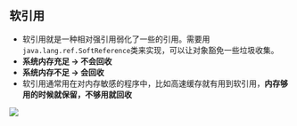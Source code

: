 ## 软引用

- 软引用就是一种相对强引用弱化了一些的引用。需要用`java.lang.ref.SoftReference`类来实现，可以让对象豁免一些垃圾收集。
- **系统内存充足 -> 不会回收**
- **系统内存不足 -> 会回收**
- 软引用通常用在对内存敏感的程序中，比如高速缓存就有用到软引用，**内存够用的时候就保留，不够用就回收**



![](https://youpaiyun.zongqilive.cn/image/20200425135008.png)



